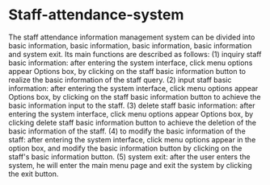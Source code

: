 # Staff-attendance-system
The staff attendance information management system can be divided into basic information, basic information, basic information, basic information and system exit. Its main functions are described as follows:  (1) inquiry staff basic information: after entering the system interface, click menu options appear Options box, by clicking on the staff basic information button to realize the basic information of the staff query.  (2) input staff basic information: after entering the system interface, click menu options appear Options box, by clicking on the staff basic information button to achieve the basic information input to the staff.  (3) delete staff basic information: after entering the system interface, click menu options appear Options box, by clicking delete staff basic information button to achieve the deletion of the basic information of the staff.  (4) to modify the basic information of the staff: after entering the system interface, click menu options appear in the option box, and modify the basic information button by clicking on the staff's basic information button.  (5) system exit: after the user enters the system, he will enter the main menu page and exit the system by clicking the exit button.
